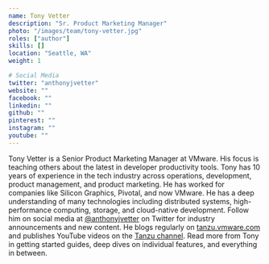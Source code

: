 ```yaml
---
name: Tony Vetter
description: "Sr. Product Marketing Manager"
photo: "/images/team/tony-vetter.jpg"
roles: ["author"]
skills: []
location: "Seattle, WA"
weight: 1

# Social Media 
twitter: "anthonyjvetter"
website: ""
facebook: ""
linkedin: ""
github: ""
pinterest: ""
instagram: ""
youtube: ""
---
```


Tony Vetter is a Senior Product Marketing Manager at VMware. His focus is teaching others about the latest in developer productivity tools. Tony has 10 years of experience in the tech industry across operations, development, product management, and product marketing. He has worked for companies like Silicon Graphics, Pivotal, and now VMware. He has a deep understanding of many technologies including distributed systems, high-performance computing, storage, and cloud-native development. Follow him on social media at [@anthonyjvetter](https://twitter.com/anthonyjvetter) on Twitter for industry announcements and new content. He blogs regularly on [tanzu.vmware.com](https://tanzu.vmware.com) and publishes YouTube videos on the [Tanzu channel](https://youtube.com/VMwareTanzu). Read more from Tony in getting started guides, deep dives on individual features, and everything in between.